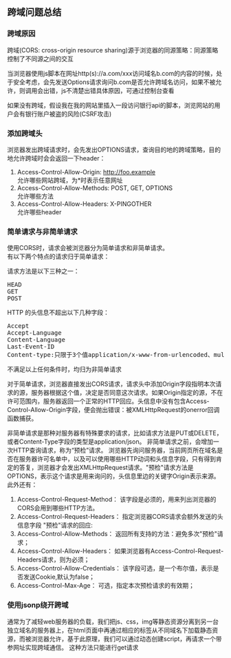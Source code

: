 ## 跨域问题总结

### 跨域原因
跨域(CORS: cross-origin resource sharing)源于浏览器的同源策略：同源策略控制了不同源之间的交互

当浏览器使用js脚本在网址http(s)://a.com/xxx访问域名b.com的内容的时候，处于安全考虑，会先发送Options请求询问b.com是否允许跨域名访问，如果不被允许，则调用会出错，js不清楚出错具体原因，可通过控制台查看

如果没有跨域，假设我在我的网站里插入一段访问银行api的脚本，浏览网站的用户会有银行账户被盗的风险(CSRF攻击)

### 添加跨域头

浏览器发出跨域请求时，会先发出OPTIONS请求，查询目的地的跨域策略，目的地允许跨域时会会返回一下header：

1. Access-Control-Allow-Origin: http://foo.example  
	允许哪些网站跨域，为*时表示任意网址
2. Access-Control-Allow-Methods: POST, GET, OPTIONS  
	允许哪些方法
3. Access-Control-Allow-Headers: X-PINGOTHER  
	允许哪些header

### 简单请求与非简单请求
使用CORS时，请求会被浏览器分为简单请求和非简单请求。  
有以下两个特点的请求归于简单请求： 

请求方法是以下三种之一： 
<pre>
HEAD
GET
POST
</pre>

HTTP 的头信息不超出以下几种字段：
<pre>
Accept
Accept-Language
Content-Language
Last-Event-ID
Content-type:只限于3个值application/x-www-from-urlencoded、multipart/from-data、text/plain
</pre>
不满足以上任何条件时，均归为非简单请求  

对于简单请求，浏览器直接发出CORS请求，请求头中添加Origin字段指明本次请求的源，服务器根据这个值，决定是否同意这次请求。如果Origin指定的源，不在许可范围内，服务器返回一个正常的HTTP回应。头信息中没有包含Access-Control-Allow-Origin字段，便会抛出错误：被XMLHttpRequest的onerror回调函数捕获。

非简单请求是那种对服务器有特殊要求的请求，比如请求方法是PUT或DELETE，或者Content-Type字段的类型是application/json。
非简单请求之前，会增加一次HTTP查询请求，称为“预检”请求。
浏览器先询问服务器，当前网页所在域名是否在服务器许可名单中，以及可以使用哪些HTTP动词和头信息字段，只有得到肯定的答复，浏览器才会发出XMLHttpRequest请求。"预检"请求方法是OPTIONS，表示这个请求是用来询问的，头信息里边的关键字Origin表示来源。此外还有：  
1. Access-Control-Request-Method： 该字段是必须的，用来列出浏览器的CORS会用到哪些HTTP方法。
2. Access-Control-Request-Headers： 指定浏览器CORS请求会额外发送的头信息字段
"预检"请求的回应:  
1. Access-Control-Allow-Methods： 返回所有支持的方法：避免多次"预检"请求；  
2. Access-Control-Allow-Headers： 如果浏览器有Access-Control-Request-Headers请求，则为必须；  
3. Access-Control-Allow-Credentials： 该字段可选，是一个布尔值，表示是否发送Cookie,默认为false；  
4. Access-Control-Max-Age： 可选，指定本次预检请求的有效期；

### 使用jsonp绕开跨域

通常为了减轻web服务器的负载，我们把js、css，img等静态资源分离到另一台独立域名的服务器上，在html页面中再通过相应的标签从不同域名下加载静态资源，而被浏览器允许，基于此原理，我们可以通过动态创建script，再请求一个带参网址实现跨域通信。
这种方法只能进行get请求
